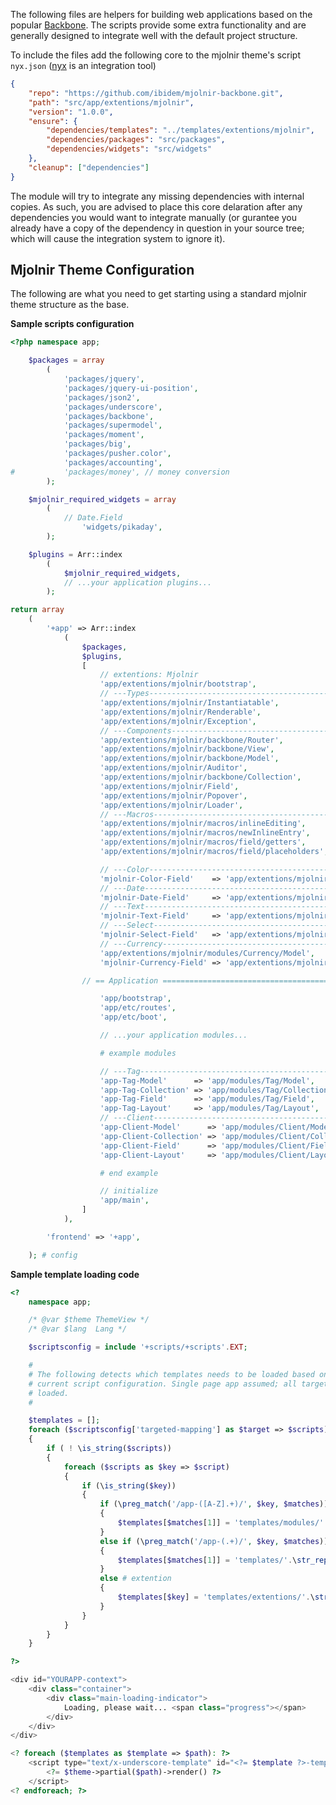 The following files are helpers for building web applications based on the
popular [Backbone](http://backbonejs.org/). The scripts provide some extra
functionality and are generally designed to integrate well with the default
project structure.

To include the files add the following core to the mjolnir theme's script
`nyx.json` ([nyx](https://github.com/ibidem/nyx.gem) is an integration tool)

```json
{
	"repo": "https://github.com/ibidem/mjolnir-backbone.git",
	"path": "src/app/extentions/mjolnir",
	"version": "1.0.0",
	"ensure": {
		"dependencies/templates": "../templates/extentions/mjolnir",
		"dependencies/packages": "src/packages",
		"dependencies/widgets": "src/widgets"
	},
	"cleanup": ["dependencies"]
}
```

The module will try to integrate any missing dependencies with internal copies.
As such, you are advised to place this core delaration after any dependencies 
you would want to integrate manually (or gurantee you already have a copy of 
the dependency in question in your source tree; which will cause the 
integration system to ignore it).

## Mjolnir Theme Configuration

The following are what you need to get starting using a standard mjolnir 
theme structure as the base.

**Sample scripts configuration**

```php
<?php namespace app;

	$packages = array
		(
			'packages/jquery',
			'packages/jquery-ui-position',
			'packages/json2',
			'packages/underscore',
			'packages/backbone',
			'packages/supermodel',
			'packages/moment',
			'packages/big',
			'packages/pusher.color',
			'packages/accounting',
#			'packages/money', // money conversion
		);

	$mjolnir_required_widgets = array
		(
			// Date.Field
				'widgets/pikaday',
		);

	$plugins = Arr::index
		(
			$mjolnir_required_widgets,
			// ...your application plugins...
		);

return array
	(
		'+app' => Arr::index
			(
				$packages,
				$plugins,
				[
					// extentions: Mjolnir
					'app/extentions/mjolnir/bootstrap',
					// ---Types----------------------------------------
					'app/extentions/mjolnir/Instantiatable',
					'app/extentions/mjolnir/Renderable',
					'app/extentions/mjolnir/Exception',
					// ---Components-----------------------------------
					'app/extentions/mjolnir/backbone/Router',
					'app/extentions/mjolnir/backbone/View',
					'app/extentions/mjolnir/backbone/Model',
					'app/extentions/mjolnir/Auditor',
					'app/extentions/mjolnir/backbone/Collection',
					'app/extentions/mjolnir/Field',
					'app/extentions/mjolnir/Popover',
					'app/extentions/mjolnir/Loader',
					// ---Macros---------------------------------------
					'app/extentions/mjolnir/macros/inlineEditing',
					'app/extentions/mjolnir/macros/newInlineEntry',
					'app/extentions/mjolnir/macros/field/getters',
					'app/extentions/mjolnir/macros/field/placeholders',

					// ---Color----------------------------------------
					'mjolnir-Color-Field'    => 'app/extentions/mjolnir/modules/Color/Field',
					// ---Date-----------------------------------------
					'mjolnir-Date-Field'     => 'app/extentions/mjolnir/modules/Date/Field',
					// ---Text-----------------------------------------
					'mjolnir-Text-Field'     => 'app/extentions/mjolnir/modules/Text/Field',
					// ---Select---------------------------------------
					'mjolnir-Select-Field'   => 'app/extentions/mjolnir/modules/Select/Field',
					// ---Currency-------------------------------------
					'app/extentions/mjolnir/modules/Currency/Model',
					'mjolnir-Currency-Field' => 'app/extentions/mjolnir/modules/Currency/Field',

				// == Application =====================================

					'app/bootstrap',
					'app/etc/routes',
					'app/etc/boot',

					// ...your application modules...

					# example modules

					// ---Tag------------------------------------------
					'app-Tag-Model'      => 'app/modules/Tag/Model',
					'app-Tag-Collection' => 'app/modules/Tag/Collection',
					'app-Tag-Field'      => 'app/modules/Tag/Field',
					'app-Tag-Layout'     => 'app/modules/Tag/Layout',
					// ---Client---------------------------------------
					'app-Client-Model'      => 'app/modules/Client/Model',
					'app-Client-Collection' => 'app/modules/Client/Collection',
					'app-Client-Field'      => 'app/modules/Client/Field',
					'app-Client-Layout'     => 'app/modules/Client/Layout',

					# end example

					// initialize
					'app/main',
				]
			),

		'frontend' => '+app',

	); # config
```

**Sample template loading code**

```php
<?
	namespace app;

	/* @var $theme ThemeView */
	/* @var $lang  Lang */

	$scriptsconfig = include '+scripts/+scripts'.EXT;

	#
	# The following detects which templates needs to be loaded based on the
	# current script configuration. Single page app assumed; all targets are
	# loaded.
	#

	$templates = [];
	foreach ($scriptsconfig['targeted-mapping'] as $target => $scripts)
	{
		if ( ! \is_string($scripts))
		{
			foreach ($scripts as $key => $script)
			{
				if (\is_string($key))
				{
					if (\preg_match('/app-([A-Z].+)/', $key, $matches))
					{
						$templates[$matches[1]] = 'templates/modules/'.\str_replace('-', '/', $matches[1]);
					}
					else if (\preg_match('/app-(.+)/', $key, $matches))
					{
						$templates[$matches[1]] = 'templates/'.\str_replace('-', '/', $matches[1]);
					}
					else # extention
					{
						$templates[$key] = 'templates/extentions/'.\str_replace('-', '/', $key);
					}
				}
			}
		}
	}

?>

<div id="YOURAPP-context">
	<div class="container">
		<div class="main-loading-indicator">
			Loading, please wait... <span class="progress"></span>
		</div>
	</div>
</div>

<? foreach ($templates as $template => $path): ?>
	<script type="text/x-underscore-template" id="<?= $template ?>-template">
		<?= $theme->partial($path)->render() ?>
	</script>
<? endforeach; ?>
```

